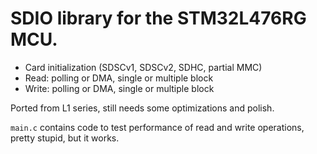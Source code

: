 # **SDIO** library for the **STM32L476RG** MCU.


- Card initialization (SDSCv1, SDSCv2, SDHC, partial MMC)
- Read: polling or DMA, single or multiple block
- Write: polling or DMA, single or multiple block


Ported from L1 series, still needs some optimizations and polish.


`main.c` contains code to test performance of read and write operations, pretty stupid, but it works.